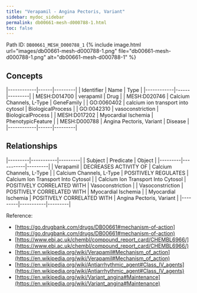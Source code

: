 ```yaml
---
title: "Verapamil - Angina Pectoris, Variant"
sidebar: mydoc_sidebar
permalink: db00661-mesh-d000788-1.html
toc: false 
---
```



Path ID: `DB00661_MESH_D000788_1`
{% include image.html url="images/db00661-mesh-d000788-1.png" file="db00661-mesh-d000788-1.png" alt="db00661-mesh-d000788-1" %}

## Concepts

|------------|------|---------|
| Identifier | Name | Type    |
|------------|------|---------|
| MESH:D014700 | verapamil | Drug |
| MESH:D020746 | Calcium Channels, L-Type | GeneFamily |
| GO:0060402 | calcium ion transport into cytosol | BiologicalProcess |
| GO:0042310 | vasoconstriction | BiologicalProcess |
| MESH:D017202 | Myocardial Ischemia | PhenotypicFeature |
| MESH:D000788 | Angina Pectoris, Variant | Disease |
|------------|------|---------|

## Relationships

|---------|-----------|---------|
| Subject | Predicate | Object  |
|---------|-----------|---------|
| Verapamil | DECREASES ACTIVITY OF | Calcium Channels, L-Type |
| Calcium Channels, L-Type | POSITIVELY REGULATES | Calcium Ion Transport Into Cytosol |
| Calcium Ion Transport Into Cytosol | POSITIVELY CORRELATED WITH | Vasoconstriction |
| Vasoconstriction | POSITIVELY CORRELATED WITH | Myocardial Ischemia |
| Myocardial Ischemia | POSITIVELY CORRELATED WITH | Angina Pectoris, Variant |
|---------|-----------|---------|

Reference: 
  - [https://go.drugbank.com/drugs/DB00661#mechanism-of-action](https://go.drugbank.com/drugs/DB00661#mechanism-of-action)
  - [https://www.ebi.ac.uk/chembl/compound_report_card/CHEMBL6966/](https://www.ebi.ac.uk/chembl/compound_report_card/CHEMBL6966/)
  - [https://en.wikipedia.org/wiki/Verapamil#Mechanism_of_action](https://en.wikipedia.org/wiki/Verapamil#Mechanism_of_action)
  - [https://en.wikipedia.org/wiki/Antiarrhythmic_agent#Class_IV_agents](https://en.wikipedia.org/wiki/Antiarrhythmic_agent#Class_IV_agents)
  - [https://en.wikipedia.org/wiki/Variant_angina#Maintenance](https://en.wikipedia.org/wiki/Variant_angina#Maintenance)
